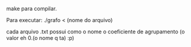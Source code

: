 make para compilar. 

Para executar: ./grafo < (nome do arquivo)

cada arquivo .txt possui como o nome o coeficiente de agrupamento (o valor eh 0.(o nome q ta) :p) 